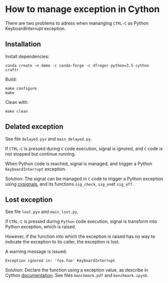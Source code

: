 # How to manage exception in Cython

There are two problems to adress when mananging `CTRL-C` as Python
KeyboardInterrupt exception.


## Installation


Install dependencies:

    conda create -n demo -c conda-forge -c dfroger python=3.5 cython craftr

Build:

    make configure
    make

Clean with:

    make clean


## Delated exception


See file `delayed.pyx` and `main_delayed.py`.

If `CTRL-C` is pressed during `C` code execution, signal is ignored, and
`C` code is not stopped but continue running.

When Python code is reached, signal is managed, and trigger a Python
`KeyboardInterrupt` exception.

Solution: The signal can be managed in `C` code to trigger a Python exception
using [cysignals](http://cysignals.readthedocs.io), and its functions
`sig_check`, `sig_on`et `sig_off`.


## Lost exception


See file `lost.pyx` and `main_lost.py`.

if `CTRL-C` is pressed during `Python` code execution, signal is transform
into Python exception, which is raised.

However, if the function into which the exception is raised has no way to
indicate the exception to its caller, the exception is lost.

A warning message is issued:

    Exception ignored in: 'foo.foo' KeyboardInterrupt

Solution: Declare the function using a exception value, as describe in
Cython
[documentation](http://docs.cython.org/en/latest/src/reference/language_basics.html#error-and-exception-handling).
See files `benchmark.pdf` and `benchmark.ipynb`.
